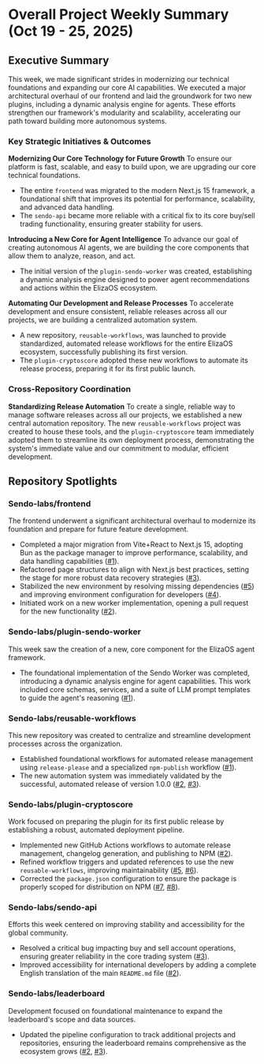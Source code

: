 # Overall Project Weekly Summary (Oct 19 - 25, 2025)

## Executive Summary
This week, we made significant strides in modernizing our technical foundations and expanding our core AI capabilities. We executed a major architectural overhaul of our frontend and laid the groundwork for two new plugins, including a dynamic analysis engine for agents. These efforts strengthen our framework's modularity and scalability, accelerating our path toward building more autonomous systems.

### Key Strategic Initiatives & Outcomes

**Modernizing Our Core Technology for Future Growth**
To ensure our platform is fast, scalable, and easy to build upon, we are upgrading our core technical foundations.
- The entire `frontend` was migrated to the modern Next.js 15 framework, a foundational shift that improves its potential for performance, scalability, and advanced data handling.
- The `sendo-api` became more reliable with a critical fix to its core buy/sell trading functionality, ensuring greater stability for users.

**Introducing a New Core for Agent Intelligence**
To advance our goal of creating autonomous AI agents, we are building the core components that allow them to analyze, reason, and act.
- The initial version of the `plugin-sendo-worker` was created, establishing a dynamic analysis engine designed to power agent recommendations and actions within the ElizaOS ecosystem.

**Automating Our Development and Release Processes**
To accelerate development and ensure consistent, reliable releases across all our projects, we are building a centralized automation system.
- A new repository, `reusable-workflows`, was launched to provide standardized, automated release workflows for the entire ElizaOS ecosystem, successfully publishing its first version.
- The `plugin-cryptoscore` adopted these new workflows to automate its release process, preparing it for its first public launch.

### Cross-Repository Coordination

**Standardizing Release Automation**
To create a single, reliable way to manage software releases across all our projects, we established a new central automation repository. The new `reusable-workflows` project was created to house these tools, and the `plugin-cryptoscore` team immediately adopted them to streamline its own deployment process, demonstrating the system's immediate value and our commitment to modular, efficient development.

## Repository Spotlights

### Sendo-labs/frontend
The frontend underwent a significant architectural overhaul to modernize its foundation and prepare for future feature development.
- Completed a major migration from Vite+React to Next.js 15, adopting Bun as the package manager to improve performance, scalability, and data handling capabilities ([#1](https://github.com/Sendo-labs/frontend/pull/1)).
- Refactored page structures to align with Next.js best practices, setting the stage for more robust data recovery strategies ([#3](https://github.com/Sendo-labs/frontend/pull/3)).
- Stabilized the new environment by resolving missing dependencies ([#5](https://github.com/Sendo-labs/frontend/pull/5)) and improving environment configuration for developers ([#4](https://github.com/Sendo-labs/frontend/pull/4)).
- Initiated work on a new worker implementation, opening a pull request for the new functionality ([#2](https://github.com/Sendo-labs/frontend/pull/2)).

### Sendo-labs/plugin-sendo-worker
This week saw the creation of a new, core component for the ElizaOS agent framework.
- The foundational implementation of the Sendo Worker was completed, introducing a dynamic analysis engine for agent capabilities. This work included core schemas, services, and a suite of LLM prompt templates to guide the agent's reasoning ([#1](https://github.com/Sendo-labs/plugin-sendo-worker/pull/1)).

### Sendo-labs/reusable-workflows
This new repository was created to centralize and streamline development processes across the organization.
- Established foundational workflows for automated release management using `release-please` and a specialized `npm-publish` workflow ([#1](https://github.com/Sendo-labs/reusable-workflows/pull/1)).
- The new automation system was immediately validated by the successful, automated release of version 1.0.0 ([#2](https://github.com/Sendo-labs/reusable-workflows/pull/2), [#3](https://github.com/Sendo-labs/reusable-workflows/pull/3)).

### Sendo-labs/plugin-cryptoscore
Work focused on preparing the plugin for its first public release by establishing a robust, automated deployment pipeline.
- Implemented new GitHub Actions workflows to automate release management, changelog generation, and publishing to NPM ([#2](https://github.com/Sendo-labs/plugin-cryptoscore/pull/2)).
- Refined workflow triggers and updated references to use the new `reusable-workflows`, improving maintainability ([#5](https://github.com/Sendo-labs/plugin-cryptoscore/pull/5), [#6](https://github.com/Sendo-labs/plugin-cryptoscore/pull/6)).
- Corrected the `package.json` configuration to ensure the package is properly scoped for distribution on NPM ([#7](https://github.com/Sendo-labs/plugin-cryptoscore/pull/7), [#8](https://github.com/Sendo-labs/plugin-cryptoscore/pull/8)).

### Sendo-labs/sendo-api
Efforts this week centered on improving stability and accessibility for the global community.
- Resolved a critical bug impacting buy and sell account operations, ensuring greater reliability in the core trading system ([#3](https://github.com/Sendo-labs/sendo-api/pull/3)).
- Improved accessibility for international developers by adding a complete English translation of the main `README.md` file ([#2](https://github.com/Sendo-labs/sendo-api/pull/2)).

### Sendo-labs/leaderboard
Development focused on foundational maintenance to expand the leaderboard's scope and data sources.
- Updated the pipeline configuration to track additional projects and repositories, ensuring the leaderboard remains comprehensive as the ecosystem grows ([#2](https://github.com/Sendo-labs/leaderboard/pull/2), [#3](https://github.com/Sendo-labs/leaderboard/pull/3)).